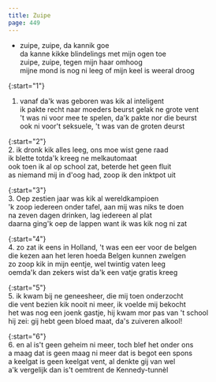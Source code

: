 ```yaml
---
title: Zuipe
page: 449
---  
```


- zuipe, zuipe, da kannik goe  
da kanne kikke blindelings met mijn ogen toe  
zuipe, zuipe, tegen mijn haar omhoog  
mijne mond is nog ni leeg of mijn keel is weeral droog  


{:start="1"}  
1. vanaf da'k was geboren was kik al inteligent  
ik pakte recht naar moeders beurst gelak ne grote vent  
't was ni voor mee te spelen, da'k pakte nor die beurst  
ook ni voor't seksuele, 't was van de groten deurst  


{:start="2"}  
2. ik dronk kik alles leeg, ons moe wist gene raad  
ik blette totda'k kreeg ne melkautomaat  
ook toen ik al op school zat, beterde het geen fluit  
as niemand mij in d'oog had, zoop ik den inktpot uit  


{:start="3"}  
3. Oep zestien jaar was kik al wereldkampioen  
'k zoop iedereen onder tafel, aan mij was niks te doen  
na zeven dagen drinken, lag iedereen al plat  
daarna ging'k oep de lappen want ik was kik nog ni zat  


{:start="4"}  
4. zo zat ik eens in Holland, 't was een eer voor de belgen  
die kezen aan het leren hoeda Belgen kunnen zwelgen  
zo zoop kik in mijn eentje, wel twintig vaten leeg  
oemda'k dan zekers wist da'k een vatje gratis kreeg  

   
{:start="5"}  
5. ik kwam bij ne geneesheer, die mij toen onderzocht  
die vent bezien kik nooit ni meer, ik voelde mij bekocht  
het was nog een joenk gastje, hij kwam mor pas van 't school  
hij zei: gij hebt geen bloed maat, da's zuiveren alkool!  


{:start="6"}  
6. en al is't geen geheim ni meer, toch blef het onder ons  
a maag dat is geen maag ni meer dat is begot een spons  
a keelgat is geen keelgat vent, al denkte gij van wel  
a'k vergelijk dan is't oemtrent de Kennedy-tunnèl  